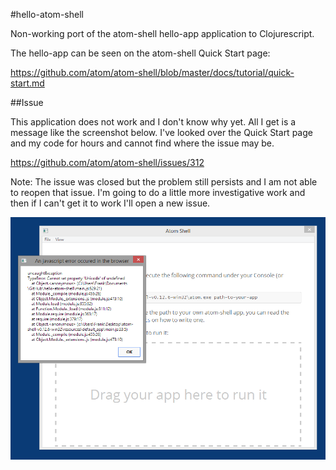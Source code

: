 #hello-atom-shell

Non-working port of the atom-shell hello-app application to Clojurescript.

The hello-app can be seen on the atom-shell Quick Start page:

https://github.com/atom/atom-shell/blob/master/docs/tutorial/quick-start.md

##Issue

This application does not work and I don't know why yet. All I get is a message
like the screenshot below. I've looked over the Quick Start page and my code for 
hours and cannot find where the issue may be.

https://github.com/atom/atom-shell/issues/312

Note: The issue was closed but the problem still persists and I am not able to
reopen that issue. I'm going to do a little more investigative work and then if I 
can't get it to work I'll open a new issue.

<img src="atom-shell-clojurescript-error.PNG" alt="Atom-Shell / Clojurescript Error" />